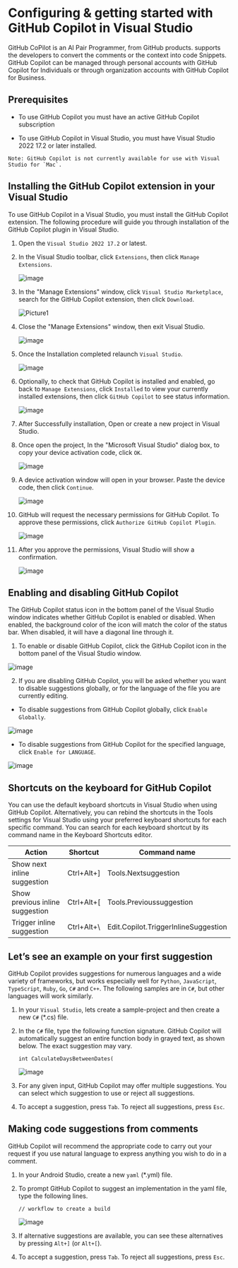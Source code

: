 # Configuring & getting started with GitHub Copilot in Visual Studio

GitHub CoPilot is an AI Pair Programmer, from GitHub products.  supports the developers to convert the comments or the context into code Snippets. GitHub Copilot can be managed through personal accounts with GitHub Copilot for Individuals or through organization accounts with GitHub Copilot for Business.

## Prerequisites

- To use GitHub Copilot you must have an active GitHub Copilot subscription

- To use GitHub Copilot in Visual Studio, you must have Visual Studio 2022 17.2 or later installed.

`` Note: GitHub Copilot is not currently available for use with Visual Studio for `Mac`. ``

## Installing the GitHub Copilot extension in your Visual Studio

To use GitHub Copilot in a Visual Studio, you must install the GitHub Copilot extension. The following procedure will guide you through installation of the GitHub Copilot plugin in Visual Studio.

1.	Open the `Visual Studio 2022 17.2` or latest.

2.	In the Visual Studio toolbar, click `Extensions`, then click `Manage Extensions`.

    ![image](https://user-images.githubusercontent.com/95218310/220261053-0e3204ea-e6a8-4812-a7a8-1d7e50ac936c.png)

3.	In the "Manage Extensions" window, click `Visual Studio Marketplace`, search for the GitHub Copilot extension, then click `Download`.

    ![Picture1](https://user-images.githubusercontent.com/95218310/220261427-42c7e8cf-31c9-4a25-9d83-f7598feaf120.jpg)

4.	Close the "Manage Extensions" window, then exit Visual Studio.

    ![image](https://user-images.githubusercontent.com/95218310/220261478-44adeee2-a160-4ab7-a4df-fbcd5098e3f3.png)

5.	Once the Installation completed relaunch `Visual Studio`.

    ![image](https://user-images.githubusercontent.com/95218310/220261561-8527f29f-4050-4358-aba7-189f35b46a50.png)

6.	Optionally, to check that GitHub Copilot is installed and enabled, go back to `Manage Extensions`, click `Installed` to view your currently installed extensions, then click `GitHub Copilot` to see status information.

    ![image](https://user-images.githubusercontent.com/95218310/220261635-130eaf4c-6b5e-48e9-9bbc-baa63f0274cf.png)

7.	After Successfully installation, Open or create a new project in Visual Studio.

8.	Once open the project, In the "Microsoft Visual Studio" dialog box, to copy your device activation code, click `OK`.

    ![image](https://user-images.githubusercontent.com/95218310/220261729-0f1c6a6a-b0ce-4887-b86f-a022f3f0cbd1.png)

9.	A device activation window will open in your browser. Paste the device code, then click `Continue`.

    ![image](https://user-images.githubusercontent.com/95218310/220261863-d27a5e26-cf2a-4b5d-9e9d-75e3862ed8a0.png)

10.	GitHub will request the necessary permissions for GitHub Copilot. To approve these permissions, click `Authorize GitHub Copilot Plugin`.

    ![image](https://user-images.githubusercontent.com/95218310/220261938-21c9da0f-74bf-4d3e-bcfb-46af419e7eb1.png)

11.	After you approve the permissions, Visual Studio will show a confirmation.

    ![image](https://user-images.githubusercontent.com/95218310/220261995-80cfcc7e-9450-4f5f-9e5d-f237eb5a8f45.png)

## Enabling and disabling GitHub Copilot

The GitHub Copilot status icon in the bottom panel of the Visual Studio window indicates whether GitHub Copilot is enabled or disabled. When enabled, the background color of the icon will match the color of the status bar. When disabled, it will have a diagonal line through it.

1. To enable or disable GitHub Copilot, click the GitHub Copilot icon in the bottom panel of the Visual Studio window.

![image](https://user-images.githubusercontent.com/95218310/220262210-781dfd22-bbf5-42af-8be2-444a3981deba.png)

2. If you are disabling GitHub Copilot, you will be asked whether you want to disable suggestions globally, or for the language of the file you are currently editing.

  -	To disable suggestions from GitHub Copilot globally, click `Enable Globally`.
  
  ![image](https://user-images.githubusercontent.com/95218310/220262374-33a8ea8c-ecd5-4237-a0c7-775c62b61c9d.png)

  - To disable suggestions from GitHub Copilot for the specified language, click `Enable for LANGUAGE`.
  
  ![image](https://user-images.githubusercontent.com/95218310/220264878-04f03c6b-c74a-4d74-b487-cc4d2484a2aa.png)

  
## Shortcuts on the keyboard for GitHub Copilot

You can use the default keyboard shortcuts in Visual Studio when using GitHub Copilot. Alternatively, you can rebind the shortcuts in the Tools settings for Visual Studio using your preferred keyboard shortcuts for each specific command. You can search for each keyboard shortcut by its command name in the Keyboard Shortcuts editor.

Action | Shortcut | Command name
--- | --- | ---
Show next inline suggestion |	Ctrl+Alt+]	| Tools.Nextsuggestion
Show previous inline suggestion |	Ctrl+Alt+[ | Tools.Previoussuggestion
Trigger inline suggestion	| Ctrl+Alt+\ |	Edit.Copilot.TriggerInlineSuggestion

## Let’s see an example on your first suggestion

GitHub Copilot provides suggestions for numerous languages and a wide variety of frameworks, but works especially well for `Python`, `JavaScript`, `TypeScript`, `Ruby`, `Go`, `C#` and `C++`. The following samples are in `C#`, but other languages will work similarly.

1.	In your `Visual Studio`, lets create a sample-project and then create a new `C#` (*.cs) file.

2.	In the `C#` file, type the following function signature. GitHub Copilot will automatically suggest an entire function body in grayed text, as shown below. The exact suggestion may vary.

    ```
    int CalculateDaysBetweenDates(
    ```

    ![image](https://user-images.githubusercontent.com/95218310/220263065-a9e1537f-ba38-4971-a8f6-8b764852ea99.png)

3.	For any given input, GitHub Copilot may offer multiple suggestions. You can select which suggestion to use or reject all suggestions.

4.	To accept a suggestion, press `Tab`. To reject all suggestions, press `Esc`.

## Making code suggestions from comments

GitHub Copilot will recommend the appropriate code to carry out your request if you use natural language to express anything you wish to do in a comment.

1.	In your Android Studio, create a new `yaml` (*.yml) file.

2.	To prompt GitHub Copilot to suggest an implementation in the yaml file, type the following lines.

    ```
    // workflow to create a build
    ```

    ![image](https://user-images.githubusercontent.com/95218310/220263256-edac9394-e867-4596-86dc-9b36ae5c2d80.png)

3.	If alternative suggestions are available, you can see these alternatives by pressing `Alt+]` (or `Alt+[`).

4.	To accept a suggestion, press `Tab`. To reject all suggestions, press `Esc`.
